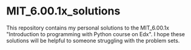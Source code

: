 # MIT_6.00.1x_solutions
 
This repository contains my personal solutions to the MIT_6.00.1x "Introduction to programming with Python course on Edx". 
I hope these solutions will be helpful to someone struggling with the problem sets. 
